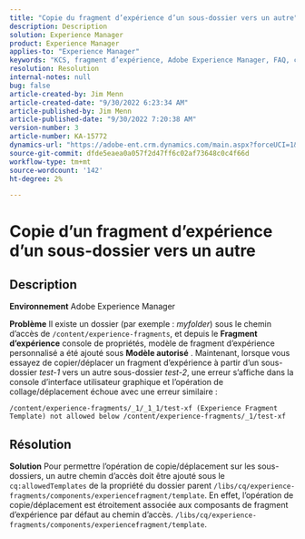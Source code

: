 ```yaml
---
title: "Copie du fragment d’expérience d’un sous-dossier vers un autre"
description: Description
solution: Experience Manager
product: Experience Manager
applies-to: "Experience Manager"
keywords: "KCS, fragment d’expérience, Adobe Experience Manager, FAQ, copier, sous-dossier"
resolution: Resolution
internal-notes: null
bug: false
article-created-by: Jim Menn
article-created-date: "9/30/2022 6:23:34 AM"
article-published-by: Jim Menn
article-published-date: "9/30/2022 7:20:38 AM"
version-number: 3
article-number: KA-15772
dynamics-url: "https://adobe-ent.crm.dynamics.com/main.aspx?forceUCI=1&pagetype=entityrecord&etn=knowledgearticle&id=11662266-8840-ed11-9db1-0022480866ad"
source-git-commit: dfde5eaea0a057f2d47ff6c02af73648c0c4f66d
workflow-type: tm+mt
source-wordcount: '142'
ht-degree: 2%

---
```


# Copie d’un fragment d’expérience d’un sous-dossier vers un autre

## Description


<b>Environnement</b>
Adobe Experience Manager

<b>Problème</b>
Il existe un dossier (par exemple : *myfolder*) sous le chemin d’accès de `/content/experience-fragments`, et depuis le <b>Fragment d’expérience</b> console de propriétés, modèle de fragment d’expérience personnalisé a été ajouté sous <b>Modèle autorisé</b> .
Maintenant, lorsque vous essayez de copier/déplacer un fragment d’expérience à partir d’un sous-dossier *test-1* vers un autre sous-dossier *test-2*, une erreur s’affiche dans la console d’interface utilisateur graphique et l’opération de collage/déplacement échoue avec une erreur similaire :


```
/content/experience-fragments/_1/_1_1/test-xf (Experience Fragment Template) not allowed below /content/experience-fragments/_1/test-xf
```



## Résolution


<b>Solution</b>
Pour permettre l’opération de copie/déplacement sur les sous-dossiers, un autre chemin d’accès doit être ajouté sous le `cq:allowedTemplates` de la propriété du dossier parent `/libs/cq/experience-fragments/components/experiencefragment/template`.
En effet, l’opération de copie/déplacement est étroitement associée aux composants de fragment d’expérience par défaut au chemin d’accès. `/libs/cq/experience-fragments/components/experiencefragment/template`.


